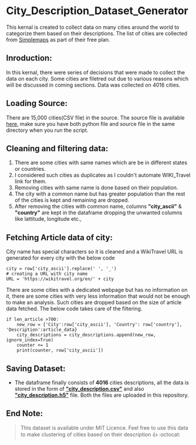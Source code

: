 # City_Description_Dataset_Generator
This kernal is created to collect data on many cities around the world to categorize them based on their descriptions. The list of cities are collected from [Simplemaps](https://simplemaps.com) as part of their free plan.


## Inroduction:

In this kernal, there were series of decisions that were made to collect the data on each city. Some cities are filetred out due to various reasons which will be discussed in coming sections. Data was collected on 4016 cities.


## Loading Source:
There are 15,000 cities(CSV file) in the source. The source file is available [here](), make sure you have both python file and source file in the same directory when you run the script.

## Cleaning and filtering data:

  1. There are some cities with same names which are be in different states or countries.
  1. I considered such cities as duplicates as I couldn't automate WIKI_Travel link for them.
  1. Removing cities with same name is done based on their population.
  1. The city with a common name but has greater population than the rest of the cities is kept and remaining are dropped. 
  1. After removing the cities with common name, columns **"city_ascii"** & **"country"** are kept in the dataframe dropping the unwanted columns like lattitude, longitude etc., 

## Fetching Article data of city:
City name has special characters so it is cleaned and a WikiTravel URL is generated for every city with the below code

~~~
city = row['city_ascii'].replace(' ', '_')
# creating a URL with city name
URL = 'https://wikitravel.org/en/' + city 
~~~


There are some cities with a dedicated webpage but has no information on it, there are some cities with very less information that would not be enough to make an analysis.
Such cities are dropped based on the size of article data fetched. The below code takes care of the filtering.

~~~
if len_article >700:
    new_row = {'City':row['city_ascii'], 'Country': row['country'], 'Description':article_data}
    city_descriptions = city_descriptions.append(new_row, ignore_index=True)
    counter += 1
    print(counter, row['city_ascii'])
~~~

## Saving Dataset:

* The dataframe finally consists of **4016** cities descriptions, all the data is stored in the form of [**"city_description.csv"**](https://github.com/rajadevineni/City_Description_Dataset_Generator/blob/master/city_description.csv) and also [**"city_description.h5"**](https://github.com/rajadevineni/City_Description_Dataset_Generator/blob/master/city_description.h5) file.
Both the files are uploaded in this repository. 

## End Note:
>This dataset is available under MIT Licence. Feel free to use this data to make clustering of cities based on their description :+1: :octocat:
